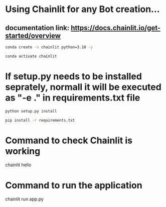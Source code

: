 # Using Chainlit for any Bot creation...
## documentation link: https://docs.chainlit.io/get-started/overview


```bash
conda create -n chainlit python=3.10 -y
```

```bash
conda activate chainlit
```

# If setup.py needs to be installed seprately, normall it will be executed as "-e ." in requirements.txt file
```bash
python setup.py install
```
```bash
pip install -r requirements.txt
```
# Command to check Chainlit is working
chainlit hello

# Command to run the application
chainlit run app.py